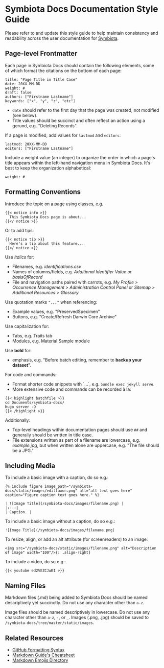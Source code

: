 # Symbiota Docs Documentation Style Guide
Please refer to and update this style guide to help maintain consistency and readability across the user documentation for [Symbiota](https://github.com/BioKIC/Symbiota).

## Page-level Frontmatter
Each page in Symbiota Docs should contain the following elements, some of which format the citations on the bottom of each page:
```
title: "Page Title in Title Case"
date: 20XX-MM-DD
weight: #
draft: false
authors: ["Firstname Lastname"]
keywords: ["x", "y", "z", "etc"]
```
- `date` should refer to the first day that the page was created, not modified (see below).
- Title values should be succinct and often reflect an action using a gerund, e.g. "Deleting Records".

If a page is modified, add values for `lastmod` and `editors`:
```
lastmod: 20XX-MM-DD
editors: ["Firstname Lastname"]
```

Include a weight value (an integer) to organize the order in which a page's title appears within the left-hand navigation menu in Symbiota Docs. It's best to keep the organization alphabetical:
```
weight: #
```

## Formatting Conventions

Introduce the topic on a page using classes, e.g.
```
{{< notice info >}}
  This Symbiota Docs page is about...
{{</ notice >}}
```
Or to add tips:
```
{{< notice tip >}}
  Here's a tip about this feature...
{{</ notice >}}
```

Use _italics_ for:
- Filenames, e.g. _identifications.csv_  
- Names of columns/fields, e.g. _Additional Identifier Value_ or _basisOfRecord_
- File and navigation paths paired with carrots, e.g. _My Profile > Occurrence Management > Administration Control Panel_ or _Sitemap > Additional Resources > Glossary_

Use quotation marks `"..."` when referencing:
- Example values, e.g. "PreservedSpecimen"
- Buttons, e.g. "Create/Refresh Darwin Core Archive"

Use capitalization for:
- Tabs, e.g. Traits tab
- Modules, e.g. Material Sample module

Use **bold** for:
- emphasis, e.g. "Before batch editing, remember to **backup your dataset**".

For code and commands:
- Format shorter code snippets with \`...\`, e.g. `bundle exec jekyll serve`.
- More extensive code and commands can be recorded à la:
```
{{< highlight batchfile >}}
cd Documents/symbiota-docs/
hugo server -D
{{< /highlight >}}
```

Additionally:
- Top-level headings within documentation pages should use `##` and generally should be written in title case.
- File extensions written as part of a filename are lowercase, e.g. *example.jpg*, but when written alone are uppercase, e.g. "The file should be a JPG."

## Including Media
To include a basic image with a caption, do so e.g.:
```
{% include figure image_path="/symbiota-docs/static/images/edittaxon.png" alt="alt text goes here" caption="Figure caption text goes here." %}
```

```
| ![Image Title](/symbiota-docs/images/filename.png) |
|:--:|
| Caption. |
```

To include a basic image without a caption, do so e.g.:
```
![Image Title](/symbiota-docs/images/filename.png)
```
To resize, align, or add an alt attribute (for screenreaders) to an image:
```
<img src="/symbiota-docs/static/images/filename.png" alt="Description of image" width="100"/>{: .align-right}
```

To include a video, do so e.g.:
```
{{< youtube ed2VEZCJwEI >}}
```

## Naming Files
Markdown files (.md) being added to Symbiota Docs should be named descriptively yet succinctly. Do not use any character other than `a-z`.

Image files should be named descriptively in lowercase. Do not use any character other than `a-z`, `-`, or `_`. Images (.png, .jpg) should be saved to `/symbiota-docs/tree/master/static/images`.

## Related Resources
- [GitHub Formatting Syntax](https://docs.github.com/en/get-started/writing-on-github/getting-started-with-writing-and-formatting-on-github/basic-writing-and-formatting-syntax)
- [Markdown Guide's Cheatsheet](https://www.markdownguide.org/cheat-sheet/)
- [Markdown Emojis Directory](https://gist.github.com/rxaviers/7360908)
